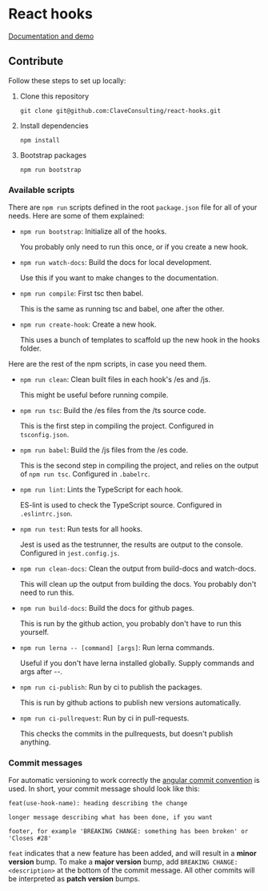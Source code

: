 # React hooks

[Documentation and demo](https://claveconsulting.github.io/react-hooks/)

## Contribute

Follow these steps to set up locally:

1. Clone this repository

   `git clone git@github.com:ClaveConsulting/react-hooks.git`

2. Install dependencies

   `npm install`

3. Bootstrap packages

   `npm run bootstrap`

### Available scripts

There are `npm run` scripts defined in the root `package.json` file for all of your needs. Here are some of them explained:

- `npm run bootstrap`: Initialize all of the hooks.

  You probably only need to run this once, or if you create a new hook.

- `npm run watch-docs`: Build the docs for local development.

  Use this if you want to make changes to the documentation.

- `npm run compile`: First tsc then babel.

  This is the same as running tsc and babel, one after the other.

- `npm run create-hook`: Create a new hook.

  This uses a bunch of templates to scaffold up the new hook in the hooks folder.

Here are the rest of the npm scripts, in case you need them.

- `npm run clean`: Clean built files in each hook's /es and /js.

  This might be useful before running compile.

- `npm run tsc`: Build the /es files from the /ts source code.

  This is the first step in compiling the project. Configured in `tsconfig.json`.

- `npm run babel`: Build the /js files from the /es code.

  This is the second step in compiling the project, and relies on the output of `npm run tsc`. Configured in `.babelrc`.

- `npm run lint`: Lints the TypeScript for each hook.

  ES-lint is used to check the TypeScript source. Configured in `.eslintrc.json`.

- `npm run test`: Run tests for all hooks.

  Jest is used as the testrunner, the results are output to the console. Configured in `jest.config.js`.

- `npm run clean-docs`: Clean the output from build-docs and watch-docs.

  This will clean up the output from building the docs. You probably don't need to run this.

- `npm run build-docs`: Build the docs for github pages.

  This is run by the github action, you probably don't have to run this yourself.

- `npm run lerna -- [command] [args]`: Run lerna commands.

  Useful if you don't have lerna installed globally. Supply commands and args after --.

- `npm run ci-publish`: Run by ci to publish the packages.

  This is run by github actions to publish new versions automatically.

- `npm run ci-pullrequest`: Run by ci in pull-requests.

  This checks the commits in the pullrequests, but doesn't publish anything.

### Commit messages

For automatic versioning to work correctly the [angular commit convention](https://github.com/conventional-changelog/conventional-changelog/tree/master/packages/conventional-changelog-angular#angular-convention) is used. In short, your commit message should look like this:

```
feat(use-hook-name): heading describing the change

longer message describing what has been done, if you want

footer, for example 'BREAKING CHANGE: something has been broken' or 'Closes #28'
```

`feat` indicates that a new feature has been added, and will result in a **minor version** bump. To make a **major version** bump, add `BREAKING CHANGE: <description>` at the bottom of the commit message. All other commits will be interpreted as **patch version** bumps.
